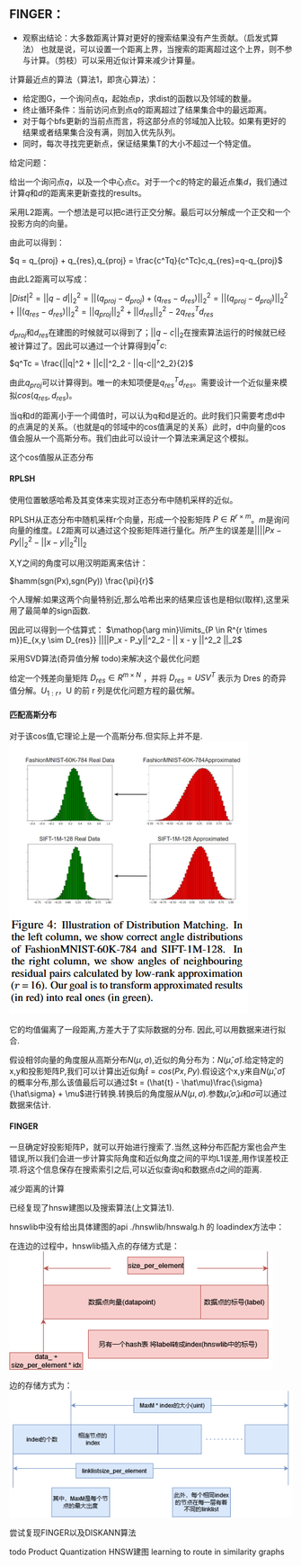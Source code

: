 

## FINGER：

- 观察出结论：大多数距离计算对更好的搜索结果没有产生贡献。（启发式算法）
也就是说，可以设置一个距离上界，当搜索的距离超过这个上界，则不参与计算。（剪枝）可以采用近似计算来减少计算量。


计算最近点的算法（算法1，即贪心算法）：
- 给定图G，一个询问点q，起始点p，求dist的函数以及邻域的数量。
- 终止循环条件：当前访问点到点$q$的距离超过了结果集合中的最远距离。
- 对于每个bfs更新的当前点而言，将这部分点的邻域加入比较。如果有更好的结果或者结果集合没有满，则加入优先队列。
- 同时，每次寻找完更新点，保证结果集T的大小不超过一个特定值。

给定问题：

给出一个询问点$q$，以及一个中心点$c$。对于一个$c$的特定的最近点集$d$，我们通过计算$q$和$d$的距离来更新查找的results。

采用L2距离。一个想法是可以把$c$进行正交分解。最后可以分解成一个正交和一个投影方向的向量。

由此可以得到：

$q = q_{proj} + q_{res},q_{proj} = \frac{c^Tq}{c^Tc}c,q_{res}=q-q_{proj}$

由此L2距离可以写成：

$|Dist|^2 = ||q - d||_2^2 = ||(q_{proj} - d_{proj})+(q_{res}-d_{res})||^2_2=||(q_{proj} - d_{proj})||^2_2 + ||(q_{res}-d_{res})||^2_2 = ||q_{proj}||^2_2 + ||d_{res}||^2_2 - 2q^T_{res}d_{res}$

$d_{proj}$和$d_{res}$在建图的时候就可以得到了；$||q-c||_2$在搜索算法运行的时候就已经被计算过了。因此可以通过一个计算得到$q^Tc$:

$q^Tc = \frac{||q|^2 + ||c||^2_2 - ||q-c||^2_2}{2}$

由此$q_{proj}$可以计算得到。唯一的未知项便是$q_{res}^Td_{res}$。需要设计一个近似量来模拟$cos(q_{res},d_{res})$。

当q和d的距离小于一个阈值时，可以认为q和d是近的。此时我们只需要考虑d中的点满足的关系。（也就是q的邻域中的cos值满足的关系）此时，d中向量的cos值会服从一个高斯分布。我们由此可以设计一个算法来满足这个模拟。

这个cos值服从正态分布

#### RPLSH

使用位置敏感哈希及其变体来实现对正态分布中随机采样的近似。

RPLSH从正态分布中随机采样r个向量，形成一个投影矩阵 $P \in R^{r \times m}$。$m$是询问向量的维度。$L2$距离可以通过这个投影矩阵进行量化。所产生的误差是$|| ||Px - Py||^2_2 - || x - y ||^2_2 ||_2$

X,Y之间的角度可以用汉明距离来估计：

$hamm(sgn(Px),sgn(Py)) \frac{\pi}{r}$

个人理解:如果这两个向量特别近,那么哈希出来的结果应该也是相似(取样),这里采用了最简单的sign函数.

因此可以得到一个估算式：
    $\mathop{\arg min}\limits_{P \in R^{r \times m}}E_{x,y \sim D_{res}} ||||P_x - P_y||^2_2 - || x - y ||^2_2 ||_2$

采用SVD算法(奇异值分解 todo)来解决这个最优化问题

给定一个残差向量矩阵 $D_{res} \in R^{m×N}$ ，并将 $D_{res} = USV^T$ 表示为 Dres 的奇异值分解。$U_{1:r}$，U 的前 r 列是优化问题方程的最优解。

#### 匹配高斯分布


对于该cos值,它理论上是一个高斯分布.但实际上并不是.
![](./image2.png)

它的均值偏离了一段距离,方差大于了实际数据的分布.
因此,可以用数据来进行拟合.

假设相邻向量的角度服从高斯分布$N(\mu,\sigma)$,近似的角分布为：$N(\hat\mu,\hat\sigma)$.给定特定的x,y和投影矩阵P,我们可以计算出近似角$\hat{t} = cos(Px,Py)$.假设这个x,y来自$N(\hat\mu,\hat\sigma)$的概率分布,那么该值最后可以通过$t = (\hat{t} - \hat\mu)\frac{\sigma}{\hat\sigma} + \mu$进行转换.转换后的角度服从$N(\mu,\sigma)$.参数$\hat\mu$,$\hat\sigma$,$\mu$和$\sigma$可以通过数据来估计.

#### FINGER

一旦确定好投影矩阵P，就可以开始进行搜索了.当然,这种分布匹配方案也会产生错误,所以我们会进一步计算实际角度和近似角度之间的平均L1误差,用作误差校正项.将这个信息保存在搜索索引之后,可以近似查询q和数据点d之间的距离.

减少距离的计算

已经复现了hnsw建图以及搜索算法(上文算法1).


hnswlib中没有给出具体建图的api
./hnswlib/hnswalg.h 的 loadindex方法中：

在连边的过程中，hnswlib插入点的存储方式是：
![](./hnswlib.drawio.png)

边的存储方式为：
![](./hnswlib2.drawio.png)


尝试复现FINGER以及DISKANN算法

todo 
Product Quantization
HNSW建图
learning to route in similarity graphs

